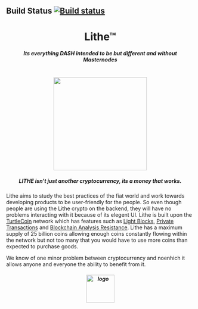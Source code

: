 ## Build Status [![Build status](https://ci.appveyor.com/api/projects/status/qaf3st781or1psag?svg=true)](https://ci.appveyor.com/project/LithyRiolu/lithe) </h1>

<h1 align="center"> Lithe&trade; </h1>
<h5 align="center"> Its everything DASH intended to be but different and without Masternodes </h5>

<h1 align="center"><img src="https://github.com/Lithe-Project/resources/blob/master/images/lithe-chain.png" width="250"  </h1>

<h5 align="center"> LITHE isn't just another cryptocurrency, its a money that works.</h5>

Lithe aims to study the best practices of the fiat world and work towards developing products to be
user-friendly for the people. So even though people are using the Lithe crypto on the backend, they
will have no problems interacting with it because of its elegent UI. Lithe is built upon the
[TurtleCoin](https://github.com/turtlecoin/turtlecoin) network which has features such as
[Light Blocks](https://blog.turtlecoin.lol/archives/the-quest-for-lightning-block-propagation/),
[Private Transactions](https://cryptonote.org/inside#unlinkable-transaction) and [Blockchain Analysis Resistance](https://cryptonote.org/inside#blockchain-analysis-resistance).
Lithe has a maximum supply of 25 billion coins allowing enough coins constantly
flowing within the network but not too many that you would have to use more coins than expected to
purchase goods.

We know of one minor problem between cryptocurrency and noenhich it allows anyone and everyone the
ability to benefit from it.

<h5 align="center"><img src="https://github.com/Lithe-Project/resources/blob/master/images/lithe-logo.png" alt="logo" width="75"/></h5>